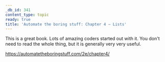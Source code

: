 ```yaml
---
_db_id: 341
content_type: topic
ready: true
title: 'Automate the boring stuff: Chapter 4 – Lists'
---
```


This is a great book. Lots of amazing coders started out with it. You don't need to read the whole thing, but it is generally very very useful.

https://automatetheboringstuff.com/2e/chapter4/